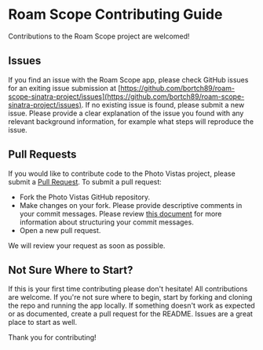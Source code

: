 # Roam Scope Contributing Guide

Contributions to the Roam Scope project are welcomed!

## Issues
If you find an issue with the Roam Scope app, please check GitHub issues for an exiting issue submission at [https://github.com/bortch89/roam-scope-sinatra-project/issues](https://github.com/bortch89/roam-scope-sinatra-project/issues).  If no existing issue is found, please submit a new issue.  Please provide a clear explanation of the issue you found with any relevant background information, for example what steps will reproduce the issue.

## Pull Requests
If you would like to contribute code to the Photo Vistas project, please submit a [Pull Request](https://github.com/bortch89/roam-scope-sinatra-project/pulls).  To submit a pull request:

* Fork the Photo Vistas GitHub repository.
* Make changes on your fork.  Please provide descriptive comments in your commit messages.  Please review [this document](http://chris.beams.io/posts/git-commit/) for more information about structuring your commit messages.
* Open a new pull request.

We will review your request as soon as possible.   

## Not Sure Where to Start?
If this is your first time contributing please don't hesitate!  All contributions are welcome.  If you're not sure where to begin, start by forking and cloning the repo and running the app locally.  If something doesn't work as expected or as documented, create a pull request for the README.  Issues are a great place to start as well.

Thank you for contributing!
